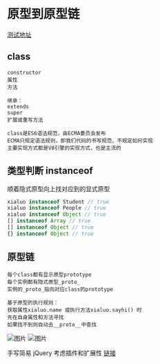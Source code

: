 # 原型到原型链

[测试地址](https://tianyouh.github.io/summarize/Javascript/1/)

## class

```text
constructor
属性
方法

继承：
extends
super
扩展或重写方法

class是ES6语法规范，由ECMA委员会发布
ECMA只规定语法规则，即我们代码的书写规范，不规定如何实现
主要实现方式都是V8引擎的实现方式，也是主流的
```

## 类型判断 instanceof

顺着隐式原型向上找对应到的显式原型

```js
xialuo instanceof Student // true
xialuo instanceof People // true
xialuo instanceof Object // true
[] instanceof Array // true
[] instanceof Object // true
{} instanceof Object // true
```

## 原型链

```text
每个class都有显示原型prototype
每个实例都有隐式原型_proto_
实例的_proto_指向对应class的prototype

基于原型的执行规则：
获取属性xialuo.name 或执行方法xialuo.sayhi() 时
先在自身属性和方法寻找
如果找不到则自动去__proto__中查找
```

<!-- ![图例](/blogs/image/web/javascript/原型链.jpg) -->
<img :src="$withBase('/image/web/javascript/原型链.jpg')" alt="图片">
<img :src="$withBase('/image/web/javascript/原型链2.png')" alt="图片">

手写简易 jQuery 考虑插件和扩展性 [链接](/web/knowledge/常用手写函数.html#jquery考虑插件和扩展性)
